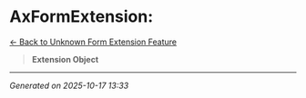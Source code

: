 # AxFormExtension: 

[← Back to Unknown Form Extension Feature](../README.md)

> **Extension Object**

---

*Generated on 2025-10-17 13:33*

